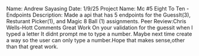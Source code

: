 Name: Andrew Sayasing
Date: 1/9/25
Project Name: Mc #5 Eight To Ten - Endpoints
Description: Made a api that has 5 endpoints for the GuessIt(3), Resturant Picker(1), and Magic 8 Ball (1) assignments.
Peer Review:Chris Wells-Hott
Comments Great Work On your validation for the guessit when I typed a letter It didnt prompt me to type a number. Maybe next time create a way so the user can only type a number.Hope that makes sense,other than that great work.
